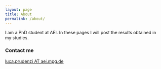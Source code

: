 ```yaml
---
layout: page
title: About
permalink: /about/
---
```

I am a PhD student at AEI. In these pages I will post the results obtained in my studies.
### Contact me
[luca.prudenzi AT aei.mpg.de](mailto:luca.prudenzi@aei.mpg.de)
